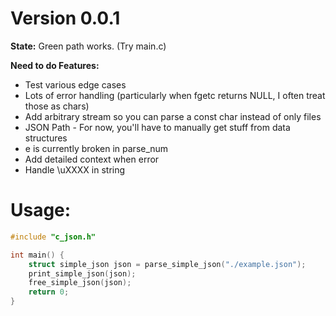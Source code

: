# Version 0.0.1

**State:** Green path works. (Try main.c)

**Need to do Features:**

- Test various edge cases
- Lots of error handling (particularly when fgetc returns NULL, I often treat those as chars)
- Add arbitrary stream so you can parse a const char instead of only files
- JSON Path - For now, you'll have to manually get stuff from data structures
- e is currently broken in parse_num
- Add detailed context when error
- Handle \uXXXX in string

# Usage:

```c
#include "c_json.h"

int main() {
    struct simple_json json = parse_simple_json("./example.json");
    print_simple_json(json);
    free_simple_json(json);
    return 0;
}
```